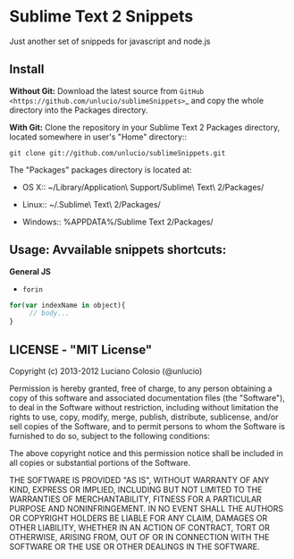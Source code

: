 Sublime Text 2 Snippets
===========

Just another set of snippeds for javascript and node.js

## Install

**Without Git:** Download the latest source from `GitHub <https://github.com/unlucio/sublimeSnippets>`_ and copy the whole directory into the Packages directory.

**With Git:** Clone the repository in your Sublime Text 2 Packages directory, located somewhere in user's "Home" directory::

    git clone git://github.com/unlucio/sublimeSnippets.git


The "Packages" packages directory is located at:

* OS X:: ~/Library/Application\ Support/Sublime\ Text\ 2/Packages/

* Linux:: ~/.Sublime\ Text\ 2/Packages/

* Windows:: %APPDATA%/Sublime Text 2/Packages/

## Usage: Avvailable snippets shortcuts:

__General JS__
* `forin`
```javascript
for(var indexName in object){
	 // body...
}
```




## LICENSE - "MIT License"

Copyright (c) 2013-2012 Luciano Colosio (@unlucio)

Permission is hereby granted, free of charge, to any person
obtaining a copy of this software and associated documentation
files (the "Software"), to deal in the Software without
restriction, including without limitation the rights to use,
copy, modify, merge, publish, distribute, sublicense, and/or sell
copies of the Software, and to permit persons to whom the
Software is furnished to do so, subject to the following
conditions:

The above copyright notice and this permission notice shall be
included in all copies or substantial portions of the Software.

THE SOFTWARE IS PROVIDED "AS IS", WITHOUT WARRANTY OF ANY KIND,
EXPRESS OR IMPLIED, INCLUDING BUT NOT LIMITED TO THE WARRANTIES
OF MERCHANTABILITY, FITNESS FOR A PARTICULAR PURPOSE AND
NONINFRINGEMENT. IN NO EVENT SHALL THE AUTHORS OR COPYRIGHT
HOLDERS BE LIABLE FOR ANY CLAIM, DAMAGES OR OTHER LIABILITY,
WHETHER IN AN ACTION OF CONTRACT, TORT OR OTHERWISE, ARISING
FROM, OUT OF OR IN CONNECTION WITH THE SOFTWARE OR THE USE OR
OTHER DEALINGS IN THE SOFTWARE.